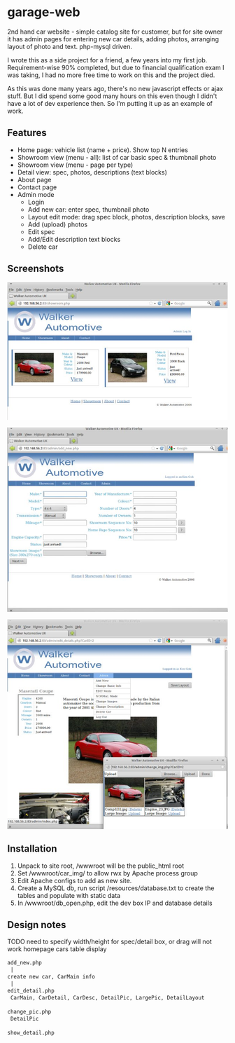 garage-web
==========

2nd hand car website - simple catalog site for customer, but for site owner it has admin pages for entering new car details, adding photos, arranging layout of photo and text. php-mysql driven.

I wrote this as a side project for a friend, a few years into my first job. Requirement-wise 90% completed, but due to financial qualification exam I was taking, I had no more free time to work on this and the project died.

As this was done many years ago, there's no new javascript effects or ajax stuff. But I did spend some good many hours on this even though I didn't have a lot of dev experience then. So I'm putting it up as an example of work.



Features
--------

- Home page: vehicle list (name + price). Show top N entries
- Showroom view (menu - all): list of car basic spec & thumbnail photo
- Showroom view (menu - page per type)
- Detail view: spec, photos, descriptions (text blocks)
- About page
- Contact page
- Admin mode
    - Login
    - Add new car: enter spec, thumbnail photo
    - Layout edit mode: drag spec block, photos, description blocks, save
    - Add (upload) photos
    - Edit spec
    - Add/Edit description text blocks
    - Delete car


Screenshots
-----------

![Showroom all](/resources/screenshots/web/showroom_all.jpg)

![Admin add new](/resources/screenshots/web/admin_add_new.jpg)

![Admin edit details](/resources/screenshots/web/admin_edit_details.jpg)


Installation
------------


1. Unpack to site root, /wwwroot will be the public_html root
1. Set /wwwroot/car_img/ to allow rwx by Apache process group
1. Edit Apache configs to add as new site.
1. Create a MySQL db, run script /resources/database.txt to create the tables and populate with static data
1. In /wwwroot/db_open.php, edit the dev box IP and database details


Design notes
------------

TODO
need to specify width/height for spec/detail box, or drag will not work
homepage cars table display

    add_new.php
     |
    create new car, CarMain info
     |
    edit_detail.php
     CarMain, CarDetail, CarDesc, DetailPic, LargePic, DetailLayout

    change_pic.php
     DetailPic

    show_detail.php
